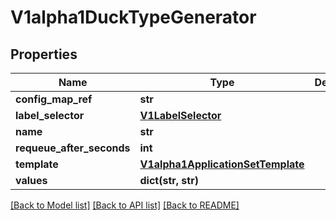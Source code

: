 # V1alpha1DuckTypeGenerator

## Properties
Name | Type | Description | Notes
------------ | ------------- | ------------- | -------------
**config_map_ref** | **str** |  | [optional] 
**label_selector** | [**V1LabelSelector**](V1LabelSelector.md) |  | [optional] 
**name** | **str** |  | [optional] 
**requeue_after_seconds** | **int** |  | [optional] 
**template** | [**V1alpha1ApplicationSetTemplate**](V1alpha1ApplicationSetTemplate.md) |  | [optional] 
**values** | **dict(str, str)** |  | [optional] 

[[Back to Model list]](../README.md#documentation-for-models) [[Back to API list]](../README.md#documentation-for-api-endpoints) [[Back to README]](../README.md)

